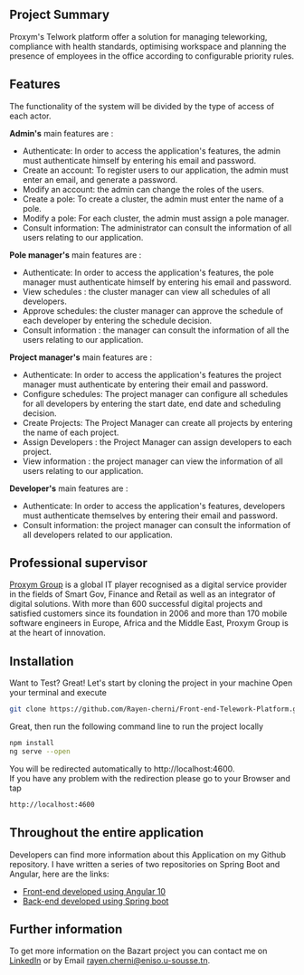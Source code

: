 ## Project Summary
Proxym's Telwork platform offer a solution for managing teleworking, compliance with health standards, optimising workspace and planning the presence of employees in the office according to configurable priority rules. 

## Features
The functionality of the system will be divided by the type of access of each actor.

**Admin's** main features are :
- Authenticate: In order to access the application's features, the admin must authenticate himself by entering his email and password.
- Create an account: To register users to our application, the admin must enter an email, and generate a password.
- Modify an account: the admin can change the roles of the users. 
- Create a pole: To create a cluster, the admin must enter the name of a pole. 
- Modify a pole: For each cluster, the admin must assign a pole manager. 
- Consult information: The administrator can consult the information of all users relating to our application.

**Pole manager's** main features are :
- Authenticate: In order to access the application's features, the pole manager must authenticate himself by entering his email and password.
- View schedules : the cluster manager can view all schedules of all developers. 
- Approve schedules: the cluster manager can approve the schedule of each developer by entering the schedule decision.
- Consult information : the manager can consult the information of all the users relating to our application. 

**Project manager's** main features are :
- Authenticate: In order to access the application's features the project manager must authenticate by entering their email and password.
- Configure schedules: The project manager can configure all schedules for all developers by entering the start date, end date and scheduling decision.
- Create Projects: The Project Manager can create all projects by entering the name of each project.
- Assign Developers : the Project Manager can assign developers to each project.
- View information : the project manager can view the information of all users relating to our application. 

**Developer's** main features are :
- Authenticate: In order to access the application's features, developers must authenticate themselves by entering their email and password.
- Consult information: the project manager can consult the information of all developers related to our application.

## Professional supervisor 
[Proxym Group](https://www.proxym-group.com/) is a global IT player recognised as a digital service provider in the fields of Smart Gov, Finance and Retail as well as an integrator of digital solutions.
With more than 600 successful digital projects and satisfied customers since its foundation in 2006 and more than 170 mobile software engineers in Europe, Africa and the Middle East, Proxym Group is at the heart of innovation.

## Installation
Want to Test? Great!
Let's start by cloning the project in your machine
Open your terminal and execute
```sh
git clone https://github.com/Rayen-cherni/Front-end-Telework-Platform.git
```
Great, then run the following command line to run the project locally 
```sh
npm install
ng serve --open
```
You will be redirected automatically to http://localhost:4600. <br/>
If you have any problem with the redirection please go to your Browser and tap
```sh
http://localhost:4600
```

## Throughout the entire application
Developers can find more information about this Application on my Github repository. I have written a series of two repositories on Spring Boot and Angular, here are the links:
- [Front-end developed using Angular 10](https://github.com/Rayen-cherni/Front-end-Telework-Platform)
- [Back-end developed using Spring boot](https://github.com/Rayen-cherni/Back-end-Telework-Platform)
## Further information
To get more information on the Bazart project you can contact me on [LinkedIn](https://www.linkedin.com/in/rayen-cherni-181b97198/) or by Email rayen.cherni@eniso.u-sousse.tn.<br/>
